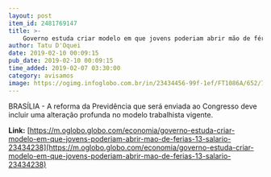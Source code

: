 ```yaml
---
layout: post
item_id: 2481769147
title: >-
    Governo estuda criar modelo em que jovens poderiam abrir mão de férias e 13º salário
author: Tatu D'Oquei
date: 2019-02-10 00:09:15
pub_date: 2019-02-10 00:09:15
time_added: 2019-02-07 03:30:00
category: avisamos
image: https://ogimg.infoglobo.com.br/in/23434456-99f-1ef/FT1086A/652/79825573_BRASILBrasiliaBSBPA11-11-2018PAEnem-2018Provas-do-Enem-na-UNICEUB-de.jpg
---
```


BRASÍLIA - A reforma da Previdência que será enviada ao Congresso deve incluir uma alteração profunda no modelo trabalhista vigente.

**Link:** [https://m.oglobo.globo.com/economia/governo-estuda-criar-modelo-em-que-jovens-poderiam-abrir-mao-de-ferias-13-salario-23434238](https://m.oglobo.globo.com/economia/governo-estuda-criar-modelo-em-que-jovens-poderiam-abrir-mao-de-ferias-13-salario-23434238)

